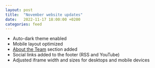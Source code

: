 ```yaml
---
layout: post
title:  "November website updates"
date:   2022-11-17 18:00:00 +0200
categories: feed
---
```


* Auto-dark theme enabled
* Mobile layout optimized
* [About the Team](/team) section added
* Social links added to the footer (RSS and YouTube)
* Adjusted iframe width and sizes for desktops and mobile devices
